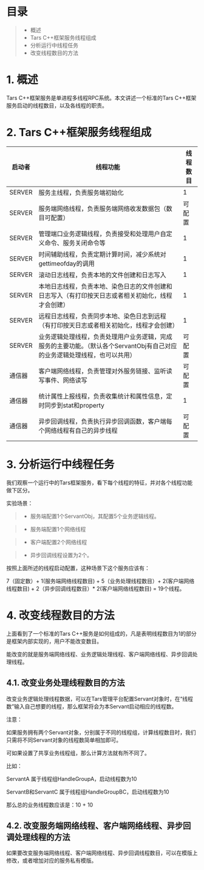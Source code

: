 ﻿# 目录
> * 概述
> * Tars C++框架服务线程组成
> * 分析运行中线程任务
> * 改变线程数目的方法

# 1. 概述

Tars C++框架服务是单进程多线程RPC系统。本文讲述一个标准的Tars C++框架服务启动的线程数目，以及各线程的职责。

# 2. Tars C++框架服务线程组成

启动者 |线程功能|线程数目
------|--------|-----
SERVER |服务主线程，负责服务端初始化|1
SERVER|服务端网络线程，负责服务端网络收发数据包（数目可配置）|可配置
SERVER|管理端口业务逻辑线程，负责接受和处理用户自定义命令、服务关闭命令等|1
SERVER|时间辅助线程，负责定期计算时间，减少系统对gettimeofday的调用|1
SERVER|滚动日志线程，负责本地的文件创建和日志写入|1
SERVER|本地日志线程，负责本地、染色日志的文件创建和日志写入（有打印按天日志或者相关初始化，线程才会创建）|1
SERVER|远程日志线程，负责同步本地、染色日志到远程（有打印按天日志或者相关初始化，线程才会创建）|1
SERVER|业务逻辑处理线程，负责处理用户业务逻辑，完成服务的主要功能。（默认各个ServantObj有自己对应的业务逻辑处理线程，也可以共用）|可配置
通信器|客户端网络线程，负责管理对外服务链接、监听读写事件、网络读写|可配置
通信器|统计属性上报线程，负责收集统计和属性信息，定时同步到stat和property|1
通信器|异步回调线程，负责执行异步回调函数，客户端每个网络线程有自己的异步线程|可配置

# 3. 分析运行中线程任务

我们观察一个运行中的Tars框架服务，看下每个线程的特征，并对各个线程功能做下区分。

实验场景：

> * 服务端配置1个ServantObj，其配置5个业务逻辑线程。

> * 服务端配置1个网络线程

> * 客户端配置2个网络线程

> * 异步回调线程设置为2个。

按照上面所述的线程启动配置，这种场景下这个服务应该有：

7（固定数）+ 1(服务端网络线程数目) + 5（业务处理线程数目）+ 2(客户端网络线程数目) + 2（异步回调线程数目）* 2(客户端网络线程数目) = 19个线程。



# 4. 改变线程数目的方法

上面看到了一个标准的Tars C++服务是如何组成的，凡是表明线程数目为1的部分是框架内部实现的，用户不能改变数目。

能改变的就是服务端网络线程、业务逻辑处理线程、客户端网络线程、异步回调处理线程。

## 4.1. 改变业务处理线程数目的方法

改变业务逻辑处理线程数据，可以在Tars管理平台配置Servant对象时，在“线程数”输入自己想要的线程，那么框架将会为本Servant启动相应的线程数。


注意：

如果服务拥有两个Servant对象，分别属于不同的线程组，计算线程数目时，我们只需将不同Servant对象的线程数简单相加即可。

可如果设置了共享业务线程组，那么计算方法就有所不同了。

比如：

ServantA            属于线程组HandleGroupA，启动线程数为10

ServantB和ServantC  属于线程组HandleGroupBC，启动线程数为10

那么总的业务线程数应该是：10 + 10

## 4.2. 改变服务端网络线程、客户端网络线程、异步回调处理线程的方法

如果要改变服务端网络线程、客户端网络线程、异步回调线程数目，可以在模版上修改，或者增加对应的服务私有模版。
